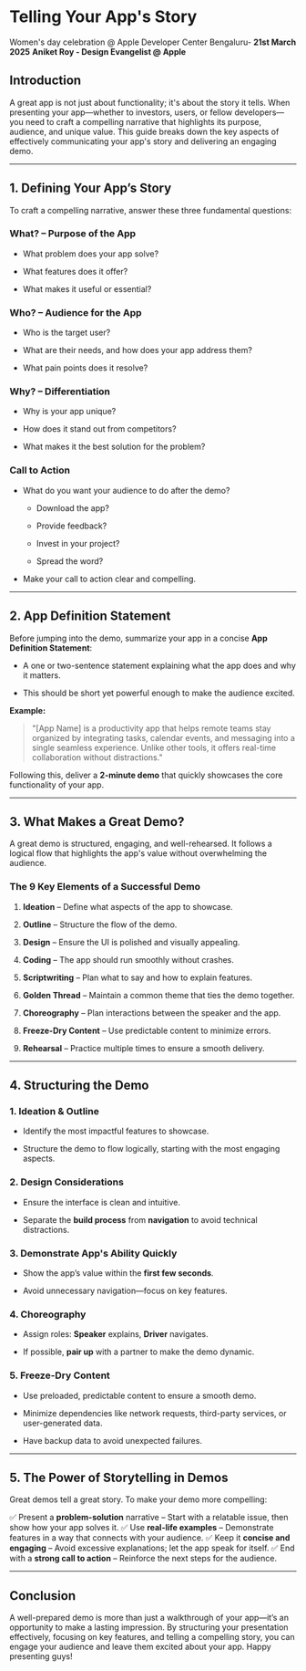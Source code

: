 
# Telling Your App's Story
 Women's day celebration @ Apple Developer Center Bengaluru- **21st March 2025** 
 **Aniket Roy - Design Evangelist @ Apple**


## Introduction

A great app is not just about functionality; it's about the story it tells. When presenting your app—whether to investors, users, or fellow developers—you need to craft a compelling narrative that highlights its purpose, audience, and unique value. This guide breaks down the key aspects of effectively communicating your app's story and delivering an engaging demo.

----------

## 1. Defining Your App’s Story

To craft a compelling narrative, answer these three fundamental questions:

### **What?** – Purpose of the App

-   What problem does your app solve?
    
-   What features does it offer?
    
-   What makes it useful or essential?
    

### **Who?** – Audience for the App

-   Who is the target user?
    
-   What are their needs, and how does your app address them?
    
-   What pain points does it resolve?
    

### **Why?** – Differentiation

-   Why is your app unique?
    
-   How does it stand out from competitors?
    
-   What makes it the best solution for the problem?
    

### **Call to Action**

-   What do you want your audience to do after the demo?
    
    -   Download the app?
        
    -   Provide feedback?
        
    -   Invest in your project?
        
    -   Spread the word?
        
-   Make your call to action clear and compelling.
    

----------

## 2. App Definition Statement

Before jumping into the demo, summarize your app in a concise **App Definition Statement**:

-   A one or two-sentence statement explaining what the app does and why it matters.
    
-   This should be short yet powerful enough to make the audience excited.
    

**Example:**

> "[App Name] is a productivity app that helps remote teams stay organized by integrating tasks, calendar events, and messaging into a single seamless experience. Unlike other tools, it offers real-time collaboration without distractions."

Following this, deliver a **2-minute demo** that quickly showcases the core functionality of your app.

----------

## 3. What Makes a Great Demo?

A great demo is structured, engaging, and well-rehearsed. It follows a logical flow that highlights the app's value without overwhelming the audience.

### **The 9 Key Elements of a Successful Demo**

1.  **Ideation** – Define what aspects of the app to showcase.
    
2.  **Outline** – Structure the flow of the demo.
    
3.  **Design** – Ensure the UI is polished and visually appealing.
    
4.  **Coding** – The app should run smoothly without crashes.
    
5.  **Scriptwriting** – Plan what to say and how to explain features.
    
6.  **Golden Thread** – Maintain a common theme that ties the demo together.
    
7.  **Choreography** – Plan interactions between the speaker and the app.
    
8.  **Freeze-Dry Content** – Use predictable content to minimize errors.
    
9.  **Rehearsal** – Practice multiple times to ensure a smooth delivery.
    

----------

## 4. Structuring the Demo

### **1. Ideation & Outline**

-   Identify the most impactful features to showcase.
    
-   Structure the demo to flow logically, starting with the most engaging aspects.
    

### **2. Design Considerations**

-   Ensure the interface is clean and intuitive.
    
-   Separate the **build process** from **navigation** to avoid technical distractions.
    

### **3. Demonstrate App's Ability Quickly**

-   Show the app’s value within the **first few seconds**.
    
-   Avoid unnecessary navigation—focus on key features.
    

### **4. Choreography**

-   Assign roles: **Speaker** explains, **Driver** navigates.
    
-   If possible, **pair up** with a partner to make the demo dynamic.
    

### **5. Freeze-Dry Content**

-   Use preloaded, predictable content to ensure a smooth demo.
    
-   Minimize dependencies like network requests, third-party services, or user-generated data.
    
-   Have backup data to avoid unexpected failures.
    

----------

## 5. The Power of Storytelling in Demos

Great demos tell a great story. To make your demo more compelling:

✅ Present a **problem-solution** narrative – Start with a relatable issue, then show how your app solves it. ✅ Use **real-life examples** – Demonstrate features in a way that connects with your audience. ✅ Keep it **concise and engaging** – Avoid excessive explanations; let the app speak for itself. ✅ End with a **strong call to action** – Reinforce the next steps for the audience.

----------

## Conclusion

A well-prepared demo is more than just a walkthrough of your app—it’s an opportunity to make a lasting impression. By structuring your presentation effectively, focusing on key features, and telling a compelling story, you can engage your audience and leave them excited about your app. Happy presenting guys! 
